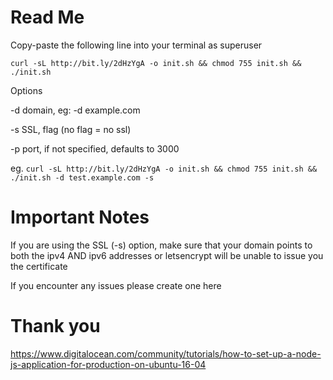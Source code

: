 # Read Me
Copy-paste the following line into your terminal as superuser

`curl -sL http://bit.ly/2dHzYgA -o init.sh && chmod 755 init.sh && ./init.sh`

Options

-d domain, eg: -d example.com

-s SSL, flag (no flag = no ssl)

-p port, if not specified, defaults to 3000

eg. `curl -sL http://bit.ly/2dHzYgA -o init.sh && chmod 755 init.sh && ./init.sh -d test.example.com -s`


# Important Notes
If you are using the SSL (-s) option, make sure that your domain points to both the ipv4 AND ipv6 addresses or letsencrypt will be unable to issue you the certificate

If you encounter any issues please create one here


# Thank you
https://www.digitalocean.com/community/tutorials/how-to-set-up-a-node-js-application-for-production-on-ubuntu-16-04
